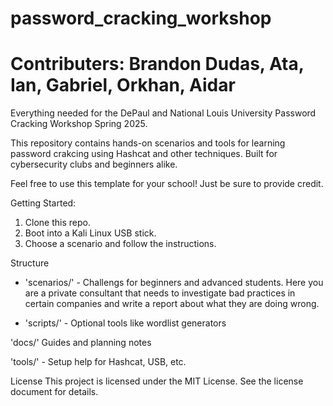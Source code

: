 # password_cracking_workshop
# Contributers: Brandon Dudas, Ata, Ian, Gabriel, Orkhan, Aidar

Everything needed for the DePaul and National Louis University Password Cracking Workshop Spring 2025. 

This repository contains hands-on scenarios and tools for learning password crakcing using Hashcat and other techniques.
Built for cybersecurity clubs and beginners alike.

Feel free to use this template for your school! Just be sure to provide credit.




Getting Started:
1. Clone this repo.
2. Boot into a Kali Linux USB stick.
3. Choose a scenario and follow the instructions.


Structure
- 'scenarios/' - Challengs for beginners and advanced students. Here you are a private consultant that needs to investigate bad practices in certain companies and write a report about what they are doing wrong.

- 'scripts/' - Optional tools like wordlist generators

'docs/' Guides and planning notes

'tools/' - Setup help for Hashcat, USB, etc.

License
This project is licensed under the MIT License. See the license document for details.
